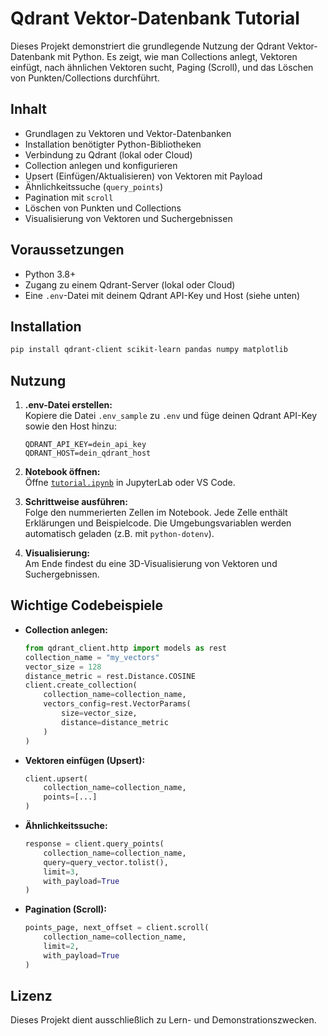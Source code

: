 # Qdrant Vektor-Datenbank Tutorial

Dieses Projekt demonstriert die grundlegende Nutzung der Qdrant Vektor-Datenbank mit Python. Es zeigt, wie man Collections anlegt, Vektoren einfügt, nach ähnlichen Vektoren sucht, Paging (Scroll), und das Löschen von Punkten/Collections durchführt.

## Inhalt

- Grundlagen zu Vektoren und Vektor-Datenbanken
- Installation benötigter Python-Bibliotheken
- Verbindung zu Qdrant (lokal oder Cloud)
- Collection anlegen und konfigurieren
- Upsert (Einfügen/Aktualisieren) von Vektoren mit Payload
- Ähnlichkeitssuche (`query_points`)
- Pagination mit `scroll`
- Löschen von Punkten und Collections
- Visualisierung von Vektoren und Suchergebnissen

## Voraussetzungen

- Python 3.8+
- Zugang zu einem Qdrant-Server (lokal oder Cloud)
- Eine `.env`-Datei mit deinem Qdrant API-Key und Host (siehe unten)

## Installation

```bash
pip install qdrant-client scikit-learn pandas numpy matplotlib
```

## Nutzung

1. **.env-Datei erstellen:**  
   Kopiere die Datei `.env_sample` zu `.env` und füge deinen Qdrant API-Key sowie den Host hinzu:
   ```env
   QDRANT_API_KEY=dein_api_key
   QDRANT_HOST=dein_qdrant_host
   ```

2. **Notebook öffnen:**  
   Öffne [`tutorial.ipynb`](tutorial.ipynb) in JupyterLab oder VS Code.

3. **Schrittweise ausführen:**  
   Folge den nummerierten Zellen im Notebook. Jede Zelle enthält Erklärungen und Beispielcode. Die Umgebungsvariablen werden automatisch geladen (z.B. mit `python-dotenv`).

4. **Visualisierung:**  
   Am Ende findest du eine 3D-Visualisierung von Vektoren und Suchergebnissen.

## Wichtige Codebeispiele

- **Collection anlegen:**
    ```python
    from qdrant_client.http import models as rest
    collection_name = "my_vectors"
    vector_size = 128
    distance_metric = rest.Distance.COSINE
    client.create_collection(
        collection_name=collection_name,
        vectors_config=rest.VectorParams(
            size=vector_size,
            distance=distance_metric
        )
    )
    ```

- **Vektoren einfügen (Upsert):**
    ```python
    client.upsert(
        collection_name=collection_name,
        points=[...]
    )
    ```

- **Ähnlichkeitssuche:**
    ```python
    response = client.query_points(
        collection_name=collection_name,
        query=query_vector.tolist(),
        limit=3,
        with_payload=True
    )
    ```

- **Pagination (Scroll):**
    ```python
    points_page, next_offset = client.scroll(
        collection_name=collection_name,
        limit=2,
        with_payload=True
    )
    ```

## Lizenz

Dieses Projekt dient ausschließlich zu Lern- und Demonstrationszwecken.
